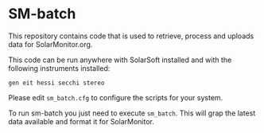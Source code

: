 # SM-batch

This repository contains code that is used to retrieve, process and uploads data for SolarMonitor.org. 

This code can be run anywhere with SolarSoft installed and with the following instruments installed:

```gen eit hessi secchi stereo```

Please edit ```sm_batch.cfg``` to configure the scripts for your system.

To run sm-batch you just need to execute ```sm_batch```.  This will grap the latest data available and format it for SolarMonitor.
